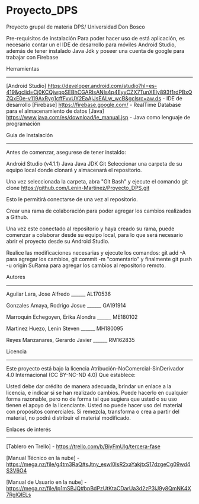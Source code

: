 # Proyecto_DPS
Proyecto grupal de materia DPS/ Universidad Don Bosco


Pre-requisitos de instalación 
Para poder hacer uso de está aplicación, es necesario contar un el IDE de desarrollo para móviles Android Studio, además de tener instalado Java Jdk y poseer una cuenta de google para trabajar con Firebase

Herramientas 
______________________________________________________________

[Android Studio] https://developer.android.com/studio?hl=es-419&gclid=Cj0KCQjwppSEBhCGARIsANIs4p4EyyCZX7TunXEly893f1rdPBxQZQxE0e-v119AxRyg1cffFvvUY2EaAjJsEALw_wcB&gclsrc=aw.ds - IDE de desarrollo
[Firebase] https://firebase.google.com/ - RealTime Database para el almacenamiento de datos
[Java] https://www.java.com/es/download/ie_manual.jsp - Java como lenguaje de programación


Guia de Instalación 
______________________________________________________________

Antes de comenzar, asegurese de tener instaldo:

Android Studio (v4.1.1)
Java
Java JDK
Git
Seleccionar una carpeta de su equipo local donde clonará y almacenará el repositorio.

Una vez seleccionada la carpeta, abra "Git Bash" y ejecute el comando git clone https://github.com/Lenin-Martinez/Proyecto_DPS.git

Esto le permitirá conectarse de una vez al repositorio.

Crear una rama de colaboración para poder agregar los cambios realizados a Github.

Una vez este conectado al repositorio y haya creado su rama, puede comenzar a colaborar desde su equipo local, para lo que será necesario abrir el proyecto desde su Android Studio.

Realice las modificaciones necesarias y ejecute los comandos: git add -A para agregar los cambios, git commit -m "comentario" y finalmente git push -u origin SuRama para agregar los cambios al repositorio remoto.

Autores
______________________________________________________________

Aguilar Lara, Jose Alfredo ______ AL170536  

Gonzales Amaya, Rodrigo Josue ______ GA191914 

Marroquin Echegoyen, Erika Alondra ______ ME180102  

Martinez Huezo, Lenin Steven ______ MH180095  

Reyes Manzanares, Gerardo Javier ______ RM162835  


Licencia
______________________________________________________________

Este proyecto está bajo la licencia Atribución-NoComercial-SinDerivador 4.0 Internacional (CC BY-NC-ND 4.0) Que establece:

 Usted debe dar crédito de manera adecuada, brindar un enlace a la licencia, e indicar si se han realizado cambios. Puede hacerlo en cualquier forma razonable, pero no de forma tal que sugiera que usted o su uso tienen el apoyo de la licenciante. Usted no puede hacer uso del material con propósitos comerciales. Si remezcla, transforma o crea a partir del material, no podrá distribuir el material modificado.


Enlaces de interés 
______________________________________________________________

[Tablero en Trello] - https://trello.com/b/BiyFmUlg/tercera-fase

[Manual Técnico en la nube] - https://mega.nz/file/g4tm3RaQ#sJtny_eswl0IsR2xaYakjtxS17dzgeCg09wd4S3V6O4

[Manual de Usuario en la nube] - https://mega.nz/file/lp1mSBJQ#bpBdPzUtKtaCDarUa3d2zP3jJ9y8QmNK4X7RgIQlELs

